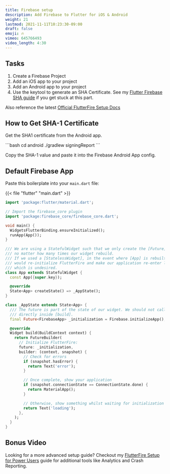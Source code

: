 ```yaml
---
title: Firebase setup
description: Add Firebase to Flutter for iOS & Android
weight: 21
lastmod: 2021-11-11T10:23:30-09:00
draft: false
emoji: 🔥
vimeo: 645766493
video_length: 4:30
---
```


## Tasks

1. Create a Firebase Project
1. Add an iOS app to your project
1. Add an Android app to your project
1. Use the keytool to generate an SHA Certificate. See my [Flutter Firebase SHA guide](https://fireship.io/snippets/install-flutterfire/#project-id-and-sha1-certificate) if you get stuck at this part.

Also reference the latest [Official FlutterFire Setup Docs](https://firebase.flutter.dev/docs/overview)

## How to Get SHA-1 Certificate

Get the SHA1 certificate from the Android app.

<File name="command line">
  <Terminal />
</File>
```bash
cd android
./gradlew signingReport
```

Copy the SHA-1 value and paste it into the Firebase Android App config.

## Default Firebase App

Paste this boilerplate into your `main.dart` file:

{{< file "flutter" "main.dart" >}}

```dart
import 'package:flutter/material.dart';

// Import the firebase_core plugin
import 'package:firebase_core/firebase_core.dart';

void main() {
  WidgetsFlutterBinding.ensureInitialized();
  runApp(App());
}

/// We are using a StatefulWidget such that we only create the [Future] once,
/// no matter how many times our widget rebuild.
/// If we used a [StatelessWidget], in the event where [App] is rebuilt, that
/// would re-initialize FlutterFire and make our application re-enter loading state,
/// which is undesired.
class App extends StatefulWidget {
  const App({super.key});

  @override
  State<App> createState() => _AppState();
}

class _AppState extends State<App> {
  /// The future is part of the state of our widget. We should not call `initializeApp`
  /// directly inside [build].
  final Future<FirebaseApp> _initialization = Firebase.initializeApp();

  @override
  Widget build(BuildContext context) {
    return FutureBuilder(
      // Initialize FlutterFire:
      future: _initialization,
      builder: (context, snapshot) {
        // Check for errors
        if (snapshot.hasError) {
          return Text('error');
        }

        // Once complete, show your application
        if (snapshot.connectionState == ConnectionState.done) {
          return MaterialApp();
        }

        // Otherwise, show something whilst waiting for initialization to complete
        return Text('loading');
      },
    );
  }
}
```

## Bonus Video

Looking for a more advanced setup guide? Checkout my [FlutterFire Setup for Power Users](https://fireship.io/snippets/install-flutterfire/) guide for additional tools like Analytics and Crash Reporting.

